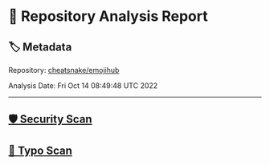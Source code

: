 # 🧪 Repository Analysis Report

## 🏷️ Metadata

Repository:
[cheatsnake/emojihub](https://github.com/cheatsnake/emojihub)

Analysis Date:
Fri Oct 14 08:49:48 UTC 2022

---

## [🛡️ Security Scan](./security)


## [🚫 Typo Scan](./typos)


